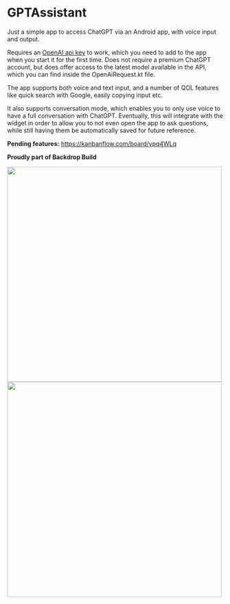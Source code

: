 # GPTAssistant

Just a simple app to access ChatGPT via an Android app, with voice input and output.

Requires an [OpenAI api key](https://platform.openai.com/account/api-keys) to work, which you need
to add to the app when you start it for the first time. Does not require a premium ChatGPT account, 
but does offer access to the latest model available in the API, which you can find inside the 
OpenAiRequest.kt file.

The app supports both voice and text input, and a number of QOL features like quick search with
Google, easily copying input etc.

It also supports conversation mode, which enables you to only use voice to have a full conversation
with ChatGPT. Eventually, this will
integrate with the widget in order to allow you to not even open the app to ask questions, while
still having them be automatically saved
for future reference.

**Pending features:**
https://kanbanflow.com/board/ypq4WLq

**Proudly part of Backdrop Build**

<img src="https://pbs.twimg.com/media/GAIStbuWIAAoNVU?format=png&name=small" width="500"> <img src="https://pbs.twimg.com/card_img/1769483721374044160/tAgkDkB2?format=png&name=small" width="500">

